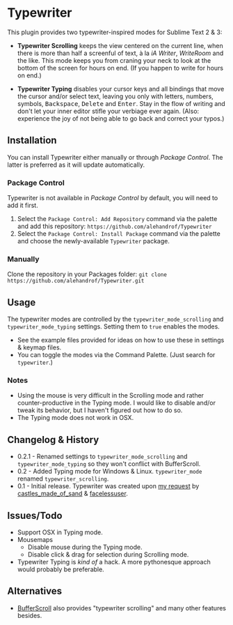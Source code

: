 Typewriter
==========

This plugin provides two typewriter-inspired modes for Sublime Text 2 & 3:

- **Typewriter Scrolling** keeps the view centered on the current line, when there is more than half a screenful of text, à la _iA Writer_, _WriteRoom_ and the like. This mode keeps you from craning your neck to look at the bottom of the screen for hours on end. (If you happen to write for hours on end.)

- **Typewriter Typing** disables your cursor keys and all bindings that move the cursor and/or select text, leaving you only with letters, numbers, symbols, <kbd>Backspace</kbd>, <kbd>Delete</kbd> and <kbd>Enter</kbd>. Stay in the flow of writing and don't let your inner editor stifle your verbiage ever again. (Also: experience the joy of not being able to go back and correct your typos.)


## Installation

You can install Typewriter either manually or through _Package Control_. The latter is preferred as it will update automatically.

### Package Control

Typewriter is not available in _Package Control_ by default, you will need to add it first.

1. Select the `Package Control: Add Repository` command via the palette and add this repository: `https://github.com/alehandrof/Typewriter`
2. Select the `Package Control: Install Package` command via the palette and choose the newly-available `Typewriter` package.

### Manually

Clone the repository in your Packages folder: `git clone https://github.com/alehandrof/Typewriter.git`


## Usage

The typewriter modes are controlled by the `typewriter_mode_scrolling` and `typewriter_mode_typing` settings. Setting them to `true` enables the modes.

- See the example files provided for ideas on how to use these in settings & keymap files.
- You can toggle the modes via the Command Palette. (Just search for `typewriter`.)

### Notes

- Using the mouse is very difficult in the Scrolling mode and rather counter-productive in the Typing mode. I would like to disable and/or tweak its behavior, but I haven't figured out how to do so.
- The Typing mode does not work in OSX.

## Changelog & History

- 0.2.1 - Renamed settings to `typewriter_mode_scrolling` and `typewriter_mode_typing` so they won't conflict with BufferScroll.
- 0.2 - Added Typing mode for Windows & Linux. `typewriter_mode` renamed `typewriter_scrolling`.
- 0.1 - Initial release. Typewriter was created upon [my request](http://www.sublimetext.com/forum/viewtopic.php?f=6&t=4806) by [castles\_made\_of\_sand](https://github.com/sublimator/) & [facelessuser](https://github.com/facelessuser).


## Issues/Todo

- Support OSX in Typing mode.
- Mousemaps
	- Disable mouse during the Typing mode.
	- Disable click & drag for selection during Scrolling mode.
- Typewriter Typing is _kind of_ a hack. A more pythonesque approach would probably be preferable.


## Alternatives

- [BufferScroll](https://github.com/SublimeText/BufferScroll) also provides "typewriter scrolling" and many other features besides.
